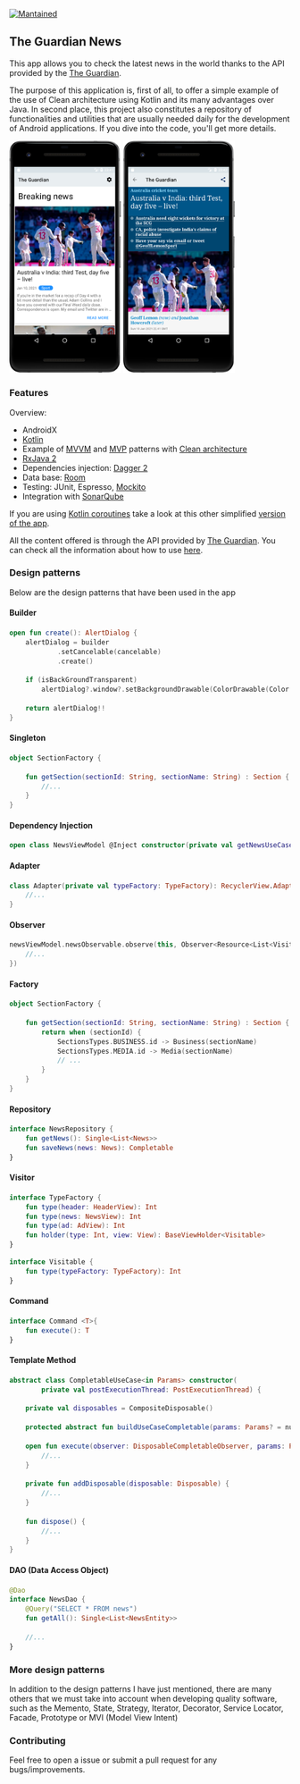 [![Mantained](https://img.shields.io/badge/Maintained%3F-yes-green.svg)]()

## The Guardian News

This app allows you to check the latest news in the world thanks to the API provided by the [The Guardian](https://www.theguardian.com/uk).

The purpose of this application is, first of all, to offer a simple example of the use of Clean architecture using Kotlin and its many advantages over Java. In second place, this project also constitutes a repository of functionalities and utilities that are usually needed daily for the development of Android applications. If you dive into the code, you'll get more details.

<img src = "https://github.com/javimartd/The-Guardian/blob/master/screenshots/pixel_2_home.png" width ="200" /> <img src = "https://github.com/javimartd/The-Guardian/blob/master/screenshots/pixel_2_web.png" width ="200" />

### Features

Overview:
- AndroidX
- [Kotlin][1]
- Example of [MVVM][2] and [MVP][3] patterns with [Clean architecture][4]
- [RxJava 2][5] 
- Dependencies injection: [Dagger 2][6]
- Data base: [Room][7]
- Testing: JUnit, Espresso, [Mockito][8]
- Integration with [SonarQube][9]

If you are using [Kotlin coroutines][11] take a look at this other simplified [version of the app][10].

All the content offered is through the API provided by [The Guardian](https://www.theguardian.com/uk). You can check all the information about how to use [here](https://open-platform.theguardian.com/).

[1]: https://kotlinlang.org/docs/reference/
[2]: https://upday.github.io/blog/model-view-viewmodel/
[3]: https://upday.github.io/blog/model-view-presenter/
[4]: https://blog.cleancoder.com/uncle-bob/2012/08/13/the-clean-architecture.html?utm_source=pocket_mylist
[5]: https://github.com/ReactiveX/RxJava
[6]: https://google.github.io/dagger/
[7]: https://developer.android.com/training/data-storage/room/index.html
[8]: https://site.mockito.org/
[9]: https://www.sonarqube.org
[10]: https://github.com/javimartd/the-guardian-v2
[11]: https://developer.android.com/kotlin/coroutines?utm_source=pocket_mylist


### Design patterns
Below are the design patterns that have been used in the app

#### Builder

```kotlin
open fun create(): AlertDialog {
    alertDialog = builder
            .setCancelable(cancelable)
            .create()

    if (isBackGroundTransparent)
        alertDialog?.window?.setBackgroundDrawable(ColorDrawable(Color.TRANSPARENT))

    return alertDialog!!
}
```

#### Singleton

```kotlin
object SectionFactory {

    fun getSection(sectionId: String, sectionName: String) : Section {
        //...
    }
}
```

#### Dependency Injection

```kotlin
open class NewsViewModel @Inject constructor(private val getNewsUseCase: GetNewsUseCase): ViewModel() {
```

#### Adapter

```kotlin
class Adapter(private val typeFactory: TypeFactory): RecyclerView.Adapter<BaseViewHolder<Visitable>>() {
    //...
}
```

#### Observer

```kotlin
newsViewModel.newsObservable.observe(this, Observer<Resource<List<Visitable>>> {
    //...
})
```

#### Factory

```kotlin
object SectionFactory {

    fun getSection(sectionId: String, sectionName: String) : Section {
        return when (sectionId) {
            SectionsTypes.BUSINESS.id -> Business(sectionName)
            SectionsTypes.MEDIA.id -> Media(sectionName)
            // ...
        }
    }
}
```

#### Repository

```kotlin
interface NewsRepository {
    fun getNews(): Single<List<News>>
    fun saveNews(news: News): Completable
}

```
#### Visitor

```kotlin
interface TypeFactory {
    fun type(header: HeaderView): Int
    fun type(news: NewsView): Int
    fun type(ad: AdView): Int
    fun holder(type: Int, view: View): BaseViewHolder<Visitable>
}
```

```kotlin
interface Visitable {
    fun type(typeFactory: TypeFactory): Int
}
```

#### Command

```kotlin
interface Command <T>{
    fun execute(): T
}
```

#### Template Method

```kotlin
abstract class CompletableUseCase<in Params> constructor(
        private val postExecutionThread: PostExecutionThread) {

    private val disposables = CompositeDisposable()

    protected abstract fun buildUseCaseCompletable(params: Params? = null): Completable

    open fun execute(observer: DisposableCompletableObserver, params: Params? = null) {
        //...
    }

    private fun addDisposable(disposable: Disposable) {
        //...
    }

    fun dispose() {
        //...
    }
}
```

#### DAO (Data Access Object)

```kotlin
@Dao
interface NewsDao {
    @Query("SELECT * FROM news")
    fun getAll(): Single<List<NewsEntity>>
    
    //...
}
```

### More design patterns 

In addition to the design patterns I have just mentioned, there are many others that we must take into account when developing quality software, such as the Memento, State, Strategy, Iterator, Decorator, Service Locator, Facade, Prototype or MVI (Model View Intent) 

### Contributing

Feel free to open a issue or submit a pull request for any bugs/improvements.

